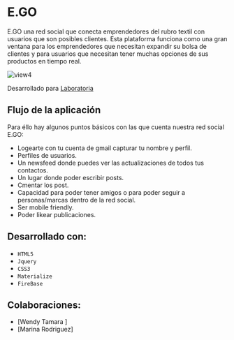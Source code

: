 # E.GO

 E.GO una red social que conecta emprendedores del rubro textil con usuarios que son posibles clientes. Esta plataforma funciona como una gran ventana para los emprendedores que necesitan expandir su bolsa de clientes y para usuarios que necesitan tener muchas opciones de sus productos en tiempo real.

![view4](https://user-images.githubusercontent.com/32303587/36365467-af49ddea-1517-11e8-8bca-07b36b9636bf.png)

Desarrollado para [Laboratoria](http://laboratoria.la)

## Flujo de la aplicación

Para éllo hay algunos puntos básicos con las que cuenta nuestra red social E.GO:

- Logearte con tu cuenta de gmail capturar tu nombre y perfil.
- Perfiles de usuarios.
- Un newsfeed donde puedes ver las actualizaciones de todos tus contactos.
- Un lugar donde poder escribir posts.
- Cmentar los post.
- Capacidad para poder tener amigos o para poder seguir a personas/marcas dentro de la red social.
- Ser mobile friendly.
- Poder likear publicaciones.

## Desarrollado con:

- `HTML5` 
- `Jquery` 
- `CSS3` 
- `Materialize`
- `FireBase`

##  Colaboraciones:
* [Wendy Tamara ]
* [Marina Rodriguez]
